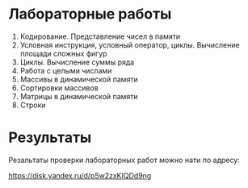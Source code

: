 # Лабораторные работы

1. Кодирование. Представление чисел в памяти
2. Условная инструкция, условный оператор, циклы. Вычисление площади сложных фигур
3. Циклы. Вычисление суммы ряда
4. Работа с целыми числами
5. Массивы в динамической памяти
6. Сортировки массивов
7. Матрицы в динамической памяти
8. Строки 

# Результаты

Резальтаты проверки лабораторных работ можно нати по адресу:

<https://disk.yandex.ru/d/p5w2zxKIQDd9ng>
